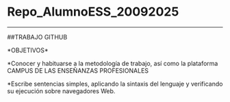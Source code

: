 # Repo\_AlumnoESS\_20092025

---



\##TRABAJO GITHUB



\*OBJETIVOS\*



\*Conocer y habituarse a la metodología de trabajo, así como la plataforma CAMPUS DE LAS ENSEÑANZAS PROFESIONALES

\*Escribe sentencias simples, aplicando la sintaxis del lenguaje y verificando su ejecución sobre navegadores Web. 









